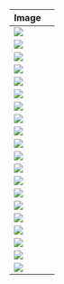 | Image     |       |
|---        |---    |
|![](girls_bike.jpg) |               |
|![](basketball_hoop.jpg) |               |
|![](candy_land.jpg) |               |
|![](chutes_ladders.jpg) |               |
|![](computer_chair.jpg) |               |
|![](crock-pot.jpg) |               |
|![](Honeywell_fan.jpg) |               |
|![](Huffy_kids_bike.jpg) |               |
|![](instant_pot.jpg) |               |
|![](keurig_coffee.jpg) |               |
|![](laundry_carrier.jpg) |               |
|![](monopoly.jpg) |               |
|![](nutribullet.jpg) |               |
|![](oster_wine_opener.jpg) |               |
|![](pictionary.jpg) |               |
|![](pot.jpg) |               |
|![](recliner.jpg) |               |
|![](stroller.jpg) |               |
|![](white_chair.jpg) |               |
|![](wilson_nfl_ball.jpg) |               |



